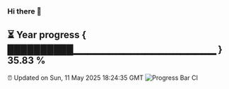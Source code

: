 ### Hi there 👋
⏳ Year progress { ██████████▁▁▁▁▁▁▁▁▁▁▁▁▁▁▁▁▁▁▁▁ } 35.83 %
---
⏰ Updated on Sun, 11 May 2025 18:24:35 GMT
![Progress Bar CI](https://github.com/liununu/liununu/workflows/Progress%20Bar%20CI/badge.svg)
